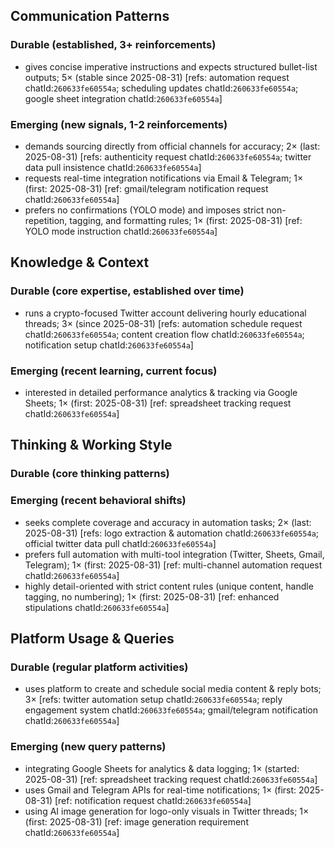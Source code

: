 ## Communication Patterns
### Durable (established, 3+ reinforcements)
- gives concise imperative instructions and expects structured bullet-list outputs; 5× (stable since 2025-08-31) [refs: automation request chatId:`260633fe60554a`; scheduling updates chatId:`260633fe60554a`; google sheet integration chatId:`260633fe60554a`]

### Emerging (new signals, 1-2 reinforcements)
- demands sourcing directly from official channels for accuracy; 2× (last: 2025-08-31) [refs: authenticity request chatId:`260633fe60554a`; twitter data pull insistence chatId:`260633fe60554a`]
- requests real-time integration notifications via Email & Telegram; 1× (first: 2025-08-31) [ref: gmail/telegram notification request chatId:`260633fe60554a`]
- prefers no confirmations (YOLO mode) and imposes strict non-repetition, tagging, and formatting rules; 1× (first: 2025-08-31) [ref: YOLO mode instruction chatId:`260633fe60554a`]

## Knowledge & Context
### Durable (core expertise, established over time)
- runs a crypto-focused Twitter account delivering hourly educational threads; 3× (since 2025-08-31) [refs: automation schedule request chatId:`260633fe60554a`; content creation flow chatId:`260633fe60554a`; notification setup chatId:`260633fe60554a`]

### Emerging (recent learning, current focus)
- interested in detailed performance analytics & tracking via Google Sheets; 1× (first: 2025-08-31) [ref: spreadsheet tracking request chatId:`260633fe60554a`]

## Thinking & Working Style
### Durable (core thinking patterns)

### Emerging (recent behavioral shifts)
- seeks complete coverage and accuracy in automation tasks; 2× (last: 2025-08-31) [refs: logo extraction & automation chatId:`260633fe60554a`; official twitter data pull chatId:`260633fe60554a`]
- prefers full automation with multi-tool integration (Twitter, Sheets, Gmail, Telegram); 1× (first: 2025-08-31) [ref: multi-channel automation request chatId:`260633fe60554a`]
- highly detail-oriented with strict content rules (unique content, handle tagging, no numbering); 1× (first: 2025-08-31) [ref: enhanced stipulations chatId:`260633fe60554a`]

## Platform Usage & Queries
### Durable (regular platform activities)
- uses platform to create and schedule social media content & reply bots; 3× [refs: twitter automation setup chatId:`260633fe60554a`; reply engagement system chatId:`260633fe60554a`; gmail/telegram notification chatId:`260633fe60554a`]

### Emerging (new query patterns)
- integrating Google Sheets for analytics & data logging; 1× (started: 2025-08-31) [ref: spreadsheet tracking request chatId:`260633fe60554a`]
- uses Gmail and Telegram APIs for real-time notifications; 1× (first: 2025-08-31) [ref: notification request chatId:`260633fe60554a`]
- using AI image generation for logo-only visuals in Twitter threads; 1× (first: 2025-08-31) [ref: image generation requirement chatId:`260633fe60554a`]